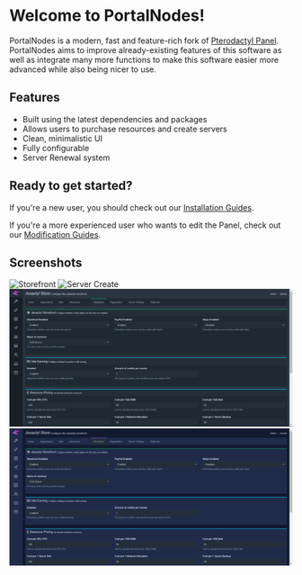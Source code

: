 # Welcome to PortalNodes!

PortalNodes is a modern, fast and feature-rich fork of [Pterodactyl Panel](https://github.com/pterodactyl/panel).
PortalNodes aims to improve already-existing features of this software as well as integrate many more functions
to make this software easier more advanced while also being nicer to use.


## Features
- Built using the latest dependencies and packages
- Allows users to purchase resources and create servers
- Clean, minimalistic UI
- Fully configurable
- Server Renewal system

## Ready to get started?
If you're a new user, you should check out our [Installation Guides](https://docs.PortalNodes.com/#/latest/panel/install/dependencies).

If you're a more experienced user who wants to edit the Panel, check out our [Modification Guides](https://docs.PortalNodes.com/#/latest/build/install).

## Screenshots
![Storefront](https://cdn.discordapp.com/attachments/1034607211630051358/1034607643744014336/unknown.png)
![Server Create](https://cdn.discordapp.com/attachments/1034607211630051358/1034607749536956466/unknown.png)
![Admin Default](public/images/new/admin-default.png)
![Admin Theme](public/images/new/admin-blue.png)
